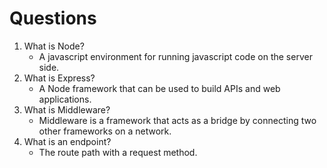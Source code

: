 # Questions
1. What is Node?
    * A javascript environment for running javascript code on the server side.
2. What is Express?
    * A Node framework that can be used to build APIs and web applications.
3. What is Middleware?
    * Middleware is a framework that acts as a bridge by connecting two other frameworks on a network.
4. What is an endpoint?
    * The route path with a request method.